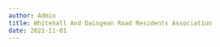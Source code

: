 ```yaml
---
author: Admin
title: Whitehall And Daingean Road Residents Association
date: 2021-11-01
---
```


